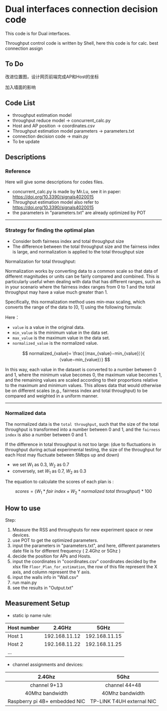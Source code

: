 # Dual interfaces connection decision code

This code is for Dual interfaces.

Throughput control code is written by Shell, here this code is for calc. best connection assign

## To Do

改进位置图，设计网页前端完成AP和Host的坐标

加入墙面的影响

## Code List

+ throughput estimation model
+ throughput reduce model -> concurrent_calc.py
+ Host and AP position -> coordinates.csv
+ Throughput estimation model parameters -> parameters.txt
+ connection decision code -> main.py
+ To be update

## Descriptions

### Reference

Here will give some descriptions for codes files.

+ concurrent_calc.py is made by Mr.Lu, see it in paper: https://doi.org/10.3390/signals4020015
+ Throughput estimation model also refer to https://doi.org/10.3390/signals4020015
+ the parameters in "parameters.txt" are already optimized by POT

---

### Strategy for finding the optimal plan

+ Consider both fairness index and total throughput size
+ The difference  between the total throughput size and the fairness index is large, and normalization is applied to the total throughput size

Normalization for total throughput:

Normalization works by converting data to a common scale so that data of different magnitudes or units can be fairly compared and combined. This is particularly useful when dealing with data that has different ranges, such as in your scenario where the fairness index ranges from 0 to 1 and the total throughput may have a value much greater than 1.

Specifically, this normalization method uses min-max scaling, which converts the range of the data to [0, 1] using the following formula:

Here：

- `value` is a value in the original data.
- `min_value` is the minimum value in the data set.
- `max_value` is the maximum value in the data set.
- `normalized_value` is the normalized value.

$$
normalized_{value}= \frac{（max_{value}−min_{value}）}{ （value−min_{value}）}
$$

In this way, each value in the dataset is converted to a number between 0 and 1, where the minimum value becomes 0, the maximum value becomes 1, and the remaining values are scaled according to their proportions relative to the maximum and minimum values. This allows data that would otherwise be on different scales (e.g., fairness index and total throughput) to be compared and weighted in a uniform manner.

---

### Normalized data

The normalized data is the `total throughput`, such that the size of the total throughput is transformed into a number between 0 and 1, and the `fairness index` is also a number between 0 and 1.

If the difference in total throughput is not too large: (due to fluctuations in throughput during actual experimental testing, the size of the throughput for each Host may fluctuate between 5Mbps up and down)

+ we set $W_1$ as 0.3, $W_2$ as 0.7
+ conversely, set $W_1$ as 0.7, $W_2$ as 0.3

The equation to calculate the scores of each plan is :

$$
scores = ( W_1 * fair~index + W_2 * normalized~total~throughput) * 100
$$

## How to use

Step:

1. Measure the RSS and throughputs for new experiment space or new devices.
2. use POT to get the optimized parameters.
3. input the parameters in "parameters.txt", and here, different parameters date file is for different frequency ( 2.4Ghz or 5Ghz )
4. decide the position for APs and Hosts.
5. input the coordinates in "coordinates.csv"
   coordinates decided by the xlsx file `Floor_Plan_for_estimation`, the row of this file represent the X axis, and column represent the Y axis.
6. input the walls info in "Wall.csv"
7. run main.py
8. see the results in "Output.txt"

## Measurement Setup

+ static ip name rule:

| Host number | 2.4GHz        | 5GHz          |
| ----------- | ------------- | ------------- |
| Host 1      | 192.168.11.12 | 192.168.11.15 |
| Host 2      | 192.168.11.22 | 192.168.11.25 |
| ...         |               |               |

+ channel assignments and devices:

|            2.4Ghz            |           5Ghz           |
| :---------------------------: | :-----------------------: |
|         channel 9+13         |       channel 44+48       |
|        40Mhz bandwidth        |      40Mhz bandwidth      |
| Raspberry pi 4B+ embedded NIC | TP-LINK T4UH external NIC |
